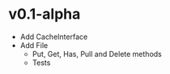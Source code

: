 # v0.1-alpha
- Add CacheInterface
- Add File
    - Put, Get, Has, Pull and Delete methods
    - Tests
